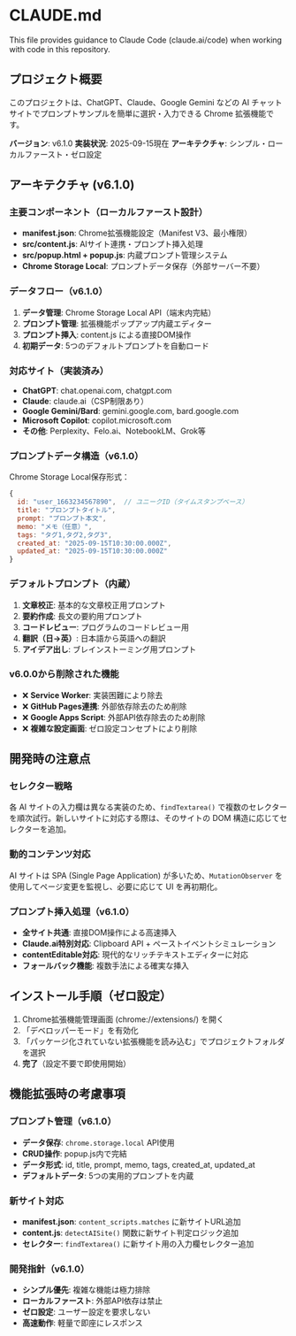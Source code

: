 # CLAUDE.md

This file provides guidance to Claude Code (claude.ai/code) when working with code in this repository.

## プロジェクト概要

このプロジェクトは、ChatGPT、Claude、Google Gemini などの AI チャットサイトでプロンプトサンプルを簡単に選択・入力できる Chrome 拡張機能です。

**バージョン**: v6.1.0
**実装状況**: 2025-09-15現在
**アーキテクチャ**: シンプル・ローカルファースト・ゼロ設定

## アーキテクチャ (v6.1.0)

### 主要コンポーネント（ローカルファースト設計）

- **manifest.json**: Chrome拡張機能設定（Manifest V3、最小権限）
- **src/content.js**: AIサイト連携・プロンプト挿入処理
- **src/popup.html + popup.js**: 内蔵プロンプト管理システム
- **Chrome Storage Local**: プロンプトデータ保存（外部サーバー不要）

### データフロー（v6.1.0）

1. **データ管理**: Chrome Storage Local API（端末内完結）
2. **プロンプト管理**: 拡張機能ポップアップ内蔵エディター
3. **プロンプト挿入**: content.js による直接DOM操作
4. **初期データ**: 5つのデフォルトプロンプトを自動ロード

### 対応サイト（実装済み）

- **ChatGPT**: chat.openai.com, chatgpt.com
- **Claude**: claude.ai（CSP制限あり）
- **Google Gemini/Bard**: gemini.google.com, bard.google.com
- **Microsoft Copilot**: copilot.microsoft.com
- **その他**: Perplexity、Felo.ai、NotebookLM、Grok等

### プロンプトデータ構造（v6.1.0）

Chrome Storage Local保存形式：
```javascript
{
  id: "user_1663234567890",  // ユニークID（タイムスタンプベース）
  title: "プロンプトタイトル",
  prompt: "プロンプト本文",
  memo: "メモ（任意）",
  tags: "タグ1,タグ2,タグ3",
  created_at: "2025-09-15T10:30:00.000Z",
  updated_at: "2025-09-15T10:30:00.000Z"
}
```

### デフォルトプロンプト（内蔵）
1. **文章校正**: 基本的な文章校正用プロンプト
2. **要約作成**: 長文の要約用プロンプト
3. **コードレビュー**: プログラムのコードレビュー用
4. **翻訳（日→英）**: 日本語から英語への翻訳
5. **アイデア出し**: ブレインストーミング用プロンプト

### v6.0.0から削除された機能
- ❌ **Service Worker**: 実装困難により除去
- ❌ **GitHub Pages連携**: 外部依存除去のため削除
- ❌ **Google Apps Script**: 外部API依存除去のため削除
- ❌ **複雑な設定画面**: ゼロ設定コンセプトにより削除

## 開発時の注意点

### セレクター戦略
各 AI サイトの入力欄は異なる実装のため、`findTextarea()` で複数のセレクターを順次試行。新しいサイトに対応する際は、そのサイトの DOM 構造に応じてセレクターを追加。

### 動的コンテンツ対応
AI サイトは SPA (Single Page Application) が多いため、`MutationObserver` を使用してページ変更を監視し、必要に応じて UI を再初期化。

### プロンプト挿入処理（v6.1.0）
- **全サイト共通**: 直接DOM操作による高速挿入
- **Claude.ai特別対応**: Clipboard API + ペーストイベントシミュレーション
- **contentEditable対応**: 現代的なリッチテキストエディターに対応
- **フォールバック機能**: 複数手法による確実な挿入

## インストール手順（ゼロ設定）

1. Chrome拡張機能管理画面 (chrome://extensions/) を開く
2. 「デベロッパーモード」を有効化
3. 「パッケージ化されていない拡張機能を読み込む」でプロジェクトフォルダを選択
4. **完了**（設定不要で即使用開始）

## 機能拡張時の考慮事項

### プロンプト管理（v6.1.0）
- **データ保存**: `chrome.storage.local` API使用
- **CRUD操作**: popup.js内で完結
- **データ形式**: id, title, prompt, memo, tags, created_at, updated_at
- **デフォルトデータ**: 5つの実用的プロンプトを内蔵

### 新サイト対応
- **manifest.json**: `content_scripts.matches` に新サイトURL追加
- **content.js**: `detectAISite()` 関数に新サイト判定ロジック追加
- **セレクター**: `findTextarea()` に新サイト用の入力欄セレクター追加

### 開発指針（v6.1.0）
- **シンプル優先**: 複雑な機能は極力排除
- **ローカルファースト**: 外部API依存は禁止
- **ゼロ設定**: ユーザー設定を要求しない
- **高速動作**: 軽量で即座にレスポンス